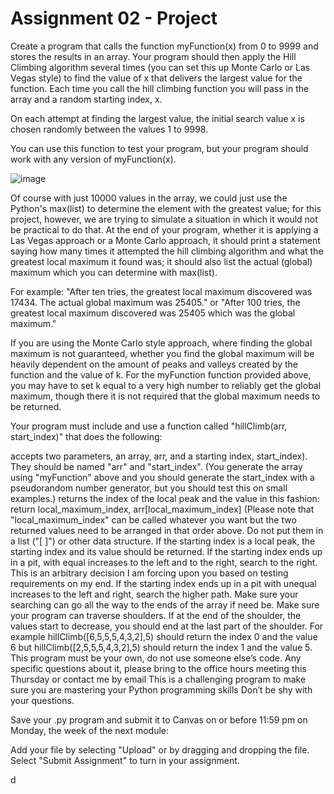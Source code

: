 # Assignment 02 - Project

Create a program that calls the function myFunction(x) from 0 to 9999 and stores the results in an array. Your program should then apply the Hill Climbing algorithm several times (you can set this up Monte Carlo or Las Vegas style) to find the value of x that delivers the largest value for the function. Each time you call the hill climbing function you will pass in the array and a random starting index, x.

On each attempt at finding the largest value, the initial search value x is chosen randomly between the values 1 to 9998.

You can use this function to test your program, but your program should work with any version of myFunction(x).

![image](https://github.com/user-attachments/assets/94e32ec8-2e26-47f9-bcc7-6fcde693195b)


Of course with just 10000 values in the array, we could just use the Python's max(list) to determine the element with the greatest value; for this project, however, we are trying to simulate a situation in which it would not be practical to do that. At the end of your program, whether it is applying a Las Vegas approach or a Monte Carlo approach, it should print a statement saying how many times it attempted the hill climbing algorithm and what the greatest local maximum it found was; it should also list the actual (global) maximum which you can determine with max(list).

For example: "After ten tries, the greatest local maximum discovered was 17434. The actual global maximum was 25405." or "After 100 tries, the greatest local maximum discovered was 25405 which was the global maximum." 

If you are using the Monte Carlo style approach, where finding the global maximum is not guaranteed, whether you find the global maximum will be heavily dependent on the amount of peaks and valleys created by the function and the value of k. For the myFunction function provided above, you may have to set k equal to a very high number to reliably get the global maximum, though there it is not required that the global maximum needs to be returned. 

Your program must include and use a function called "hillClimb(arr, start_index)" that does the following:

accepts two parameters, an array, arr, and a starting index, start_index). They should be named "arr" and "start_index". (You generate the array using "myFunction" above and you should generate the start_index with a pseudorandom number generator, but you should test this on small examples.)
returns the index of the local peak and the value in this fashion: return local_maximum_index, arr[local_maximum_index] (Please note that "local_maximum_index" can be called whatever you want but the two returned values need to be arranged in that order above. Do not put them in a list ("[ ]") or other data structure.
If the starting index is a local peak, the starting index and its value should be returned.
If the starting index ends up in a pit, with equal increases to the left and to the right, search to the right. This is an arbitrary decision I am forcing upon you based on testing requirements on my end.
If the starting index ends up in a pit with unequal increases to the left and right, search the higher path.
Make sure your searching can go all the way to the ends of the array if need be.
Make sure your program can traverse shoulders. If at the end of the shoulder, the values start to decrease, you should end at the last part of the shoulder. For example hillClimb([6,5,5,5,4,3,2],5) should return the index 0 and the value 6 but hillClimb([2,5,5,5,4,3,2],5) should return the index 1 and the value 5.
This program must be your own, do not use someone else’s code. Any specific questions about it, please bring to the office hours meeting this Thursday or contact me by email This is a challenging program to make sure you are mastering your Python programming skills Don’t be shy with your questions.

Save your .py program and submit it to Canvas on or before 11:59 pm on Monday, the week of the next module:

Add your file by selecting "Upload" or by dragging and dropping the file.
Select "Submit Assignment" to turn in your assignment.


d
